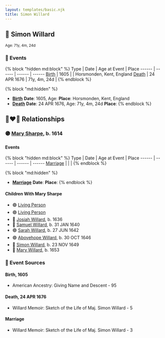 ```yaml
---
layout: templates/basic.njk
title: Simon Willard
---
```

## 🔵 Simon Willard
<small>Age: 71y, 4m, 24d</small>


### 📆 Events

{% block "hidden md:block" %}
Type | Date | Age at Event | Place
------ | ------ | ------ | ------
[Birth](#event-event-2) | 1605 |  | Horsmonden, Kent, England
[Death](#event-event-3) | 24 APR 1676 | 71y, 4m, 24d |
{% endblock %}

{% block "md:hidden" %}
- **[Birth](#event-event-2)**
**Date**: 1605, Age:
**Place**: Horsmonden, Kent, England
- **[Death](#event-event-3)**
**Date**: 24 APR 1676, Age: 71y, 4m, 24d
**Place**:
{% endblock %}

## 👩‍❤️‍👨 Relationships

### 🟣 [Mary Sharpe](/people/1/10735316), b. 1614

#### Events

{% block "hidden md:block" %}
Type | Date | Age at Event | Place
------ | ------ | ------ | ------
[Marriage](#event-family-0-event-0) |  |  |
{% endblock %}

{% block "md:hidden" %}
- **[Marriage](#event-family-0-event-0)**
**Date**:
**Place**:
{% endblock %}

#### Children With Mary Sharpe
* 🟣 [Living Person](/people/4/45756022)
* 🟣 [Living Person](/people/3/39580887)
* 🔵 [Josiah Willard](/people/5/55775674), b. 1636
* 🔵 [Samuel Willard](/people/1/16157248), b. 31 JAN 1640
* 🟣 [Sarah Willard](/people/6/60626504), b. 27 JUN 1642
* 🟣 [Abovehope Willard](/people/6/68416569), b. 30 OCT 1646
* 🔵 [Simon Willard](/people/6/68962771), b. 23 NOV 1649
* 🔵 [Mary Willard](/people/8/86355995), b. 1653
### 📰 Event Sources

#### <a id="event-event-2"></a> Birth, 1605
* American Ancestry: Giving Name and Descent  - 95

#### <a id="event-event-3"></a> Death, 24 APR 1676
* Willard Memoir: Sketch of the Life of Maj. Simon Willard  - 5
#### <a id="event-family-0-event-0"></a> Marriage
* Willard Memoir: Sketch of the Life of Maj. Simon Willard  - 3
